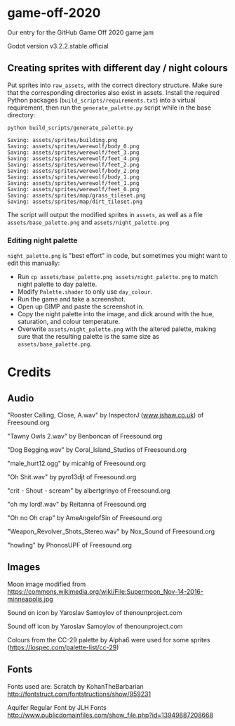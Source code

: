 # game-off-2020
Our entry for the GitHub Game Off 2020 game jam

Godot version v3.2.2.stable.official

## Creating sprites with different day / night colours

Put sprites into `raw_assets`, with the correct directory structure. Make sure that the corresponding directories also exist in assets.
Install the required Python packages (`build_scripts/requirements.txt`) into a virtual requirement, then run the `generate_palette.py` script while in the base directory:

```
python build_scripts/generate_palette.py

Saving: assets/sprites/building.png
Saving: assets/sprites/werewolf/body_0.png
Saving: assets/sprites/werewolf/feet_3.png
Saving: assets/sprites/werewolf/feet_4.png
Saving: assets/sprites/werewolf/feet_2.png
Saving: assets/sprites/werewolf/body_2.png
Saving: assets/sprites/werewolf/body_1.png
Saving: assets/sprites/werewolf/feet_1.png
Saving: assets/sprites/werewolf/feet_0.png
Saving: assets/sprites/map/grass_tileset.png
Saving: assets/sprites/map/dirt_tileset.png
```
The script will output the modified sprites in `assets`, as well as a file `assets/base_palette.png` and `assets/night_palette.png`

### Editing night palette
`night_palette.png` is "best effort" in code, but sometimes you might want to edit this manually:

- Run `cp assets/base_palette.png assets/night_palette.png` to match night palette to day palette.
- Modify `Palette.shader` to only use `day_colour`.
- Run the game and take a screenshot.
- Open up GIMP and paste the screenshot in.
- Copy the night palette into the image, and dick around with the hue, saturation, and colour temperature.
- Overwrite `assets/night_palette.png` with the altered palette, making sure that the resulting palette is the same size as `assets/base_palette.png`.

# Credits

## Audio

"Rooster Calling, Close, A.wav" by InspectorJ (www.jshaw.co.uk) of Freesound.org

"Tawny Owls 2.wav" by Benboncan of Freesound.org

"Dog Begging.wav" by Coral_Island_Studios of Freesound.org

"male_hurt12.ogg" by micahlg of Freesound.org

"Oh Shit.wav" by pyro13djt of Freesound.org

"crit - Shout - scream" by albertgrinyo of Freesound.org

"oh my lord!.wav" by Reitanna of Freesound.org

"Oh no Oh crap" by AmeAngelofSin of Freesound.org

"Weapon_Revolver_Shots_Stereo.wav" by Nox_Sound of Freesound.org

"howling" by PhonosUPF of Freesound.org

## Images

Moon image modified from https://commons.wikimedia.org/wiki/File:Supermoon_Nov-14-2016-minneapolis.jpg

Sound on icon by Yaroslav Samoylov of thenounproject.com

Sound off icon by Yaroslav Samoylov of thenounproject.com

Colours from the CC-29 palette by Alpha6 were used for some sprites (https://lospec.com/palette-list/cc-29)

## Fonts

Fonts used are:
Scratch by KohanTheBarbarian
http://fontstruct.com/fontstructions/show/959231

Aquifer Regular Font by JLH Fonts
http://www.publicdomainfiles.com/show_file.php?id=13949887208668
